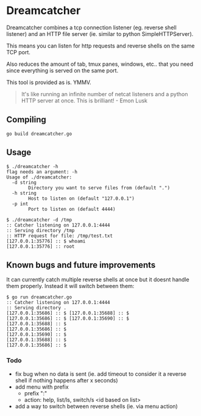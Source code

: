# Dreamcatcher

Dreamcatcher combines a tcp connection listener (eg. reverse shell listener) and an HTTP file server (ie. similar to python SimpleHTTPServer).

This means you can listen for http requests and reverse shells on the same TCP port.

Also reduces the amount of tab, tmux panes, windows, etc.. that you need since everything is served on the same port.

This tool is provided as is. YMMV.

> It's like running an infinite number of netcat listeners and a python HTTP server at once. This is brilliant! - Emon Lusk 


## Compiling

```
go build dreamcatcher.go
```

## Usage

```
$ ./dreamcatcher -h
flag needs an argument: -h
Usage of ./dreamcatcher:
  -d string
        Directory you want to serve files from (default ".")
  -h string
        Host to listen on (default "127.0.0.1")
  -p int
        Port to listen on (default 4444)
```

```
$ ./dreamcatcher -d /tmp
:: Catcher listening on 127.0.0.1:4444
:: Serving directory /tmp
:: HTTP request for file: /tmp/test.txt
[127.0.0.1:35776] :: $ whoami
[127.0.0.1:35776] :: root
```

## Known bugs and future improvements

It can currently catch multiple reverse shells at once but it doesnt handle them properly. Instead it will switch between them:
```
$ go run dreamcatcher.go
:: Catcher listening on 127.0.0.1:4444
:: Serving directory .
[127.0.0.1:35686] :: $ [127.0.0.1:35688] :: $
[127.0.0.1:35686] :: $ [127.0.0.1:35690] :: $
[127.0.0.1:35688] :: $
[127.0.0.1:35686] :: $
[127.0.0.1:35690] :: $
[127.0.0.1:35688] :: $
[127.0.0.1:35686] :: $
```

### Todo

- fix bug when no data is sent (ie. add timeout to consider it a reverse shell if nothing happens after x seconds)
- add menu with prefix
    - prefix ":"
    - action: help, list/ls, switch/s \<id based on list\>
- add a way to switch between reverse shells (ie. via menu action)
